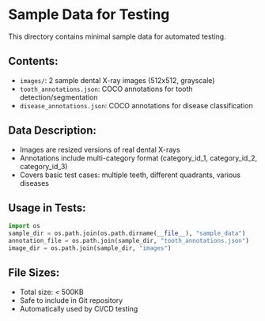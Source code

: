 # Sample Data for Testing

This directory contains minimal sample data for automated testing.

## Contents:

- `images/`: 2 sample dental X-ray images (512x512, grayscale)
- `tooth_annotations.json`: COCO annotations for tooth detection/segmentation
- `disease_annotations.json`: COCO annotations for disease classification

## Data Description:

- Images are resized versions of real dental X-rays
- Annotations include multi-category format (category_id_1, category_id_2, category_id_3)
- Covers basic test cases: multiple teeth, different quadrants, various diseases

## Usage in Tests:

```python
import os
sample_dir = os.path.join(os.path.dirname(__file__), "sample_data")
annotation_file = os.path.join(sample_dir, "tooth_annotations.json")
image_dir = os.path.join(sample_dir, "images")
```

## File Sizes:

- Total size: < 500KB
- Safe to include in Git repository
- Automatically used by CI/CD testing
